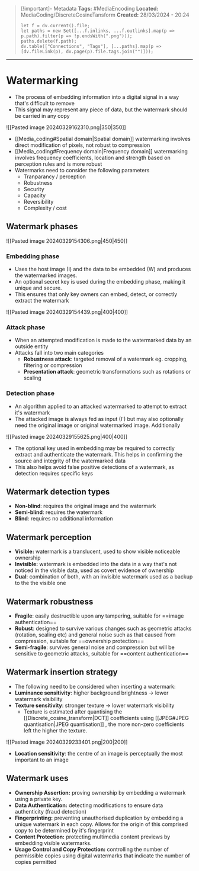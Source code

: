> [!important]- Metadata
> **Tags:** #MediaEncoding 
> **Located:** MediaCoding/DiscreteCosineTansform
> **Created:** 28/03/2024 - 20:24
> ```dataviewjs
> let f = dv.current().file;
> let paths = new Set([...f.inlinks, ...f.outlinks].map(p => p.path).filter(p => !p.endsWith(".png")));
> paths.delete(f.path);
> dv.table(["Connections", "Tags"], [...paths].map(p => [dv.fileLink(p), dv.page(p).file.tags.join("")]));
> ```

___
# Watermarking
- The process of embedding information into a digital signal in a way that's difficult to remove
- This signal may represent any piece of data, but the watermark should be carried in any copy

![[Pasted image 20240329162310.png|350|350]]

- [[Media_coding#Spatial domain|Spatial domain]] watermarking involves direct modification of pixels, not robust to compression 
- [[Media_coding#Frequency domain|Frequency domain]] watermarking involves frequency coefficients, location and strength based on perception rules and is more robust
- Watermarks need to consider the following parameters 
	- Tranparancy / perception
	- Robustness 
	- Security
	- Capacity
	- Reversibility
	- Complexity / cost

## Watermark phases


![[Pasted image 20240329154306.png|450|450]]

### Embedding phase

- Uses the host image (I) and the data to be embedded (W) and produces the watermarked images. 
- An optional secret key is used during the embedding phase, making it unique and secure. 
- This ensures that only  key owners can embed, detect, or correctly extract the watermark

![[Pasted image 20240329154439.png|400|400]]

### Attack phase
- When an attempted modification is made to the watermarked data by an outside entity
- Attacks fall into two main categories 
	- **Robustness attack**: targeted removal of a watermark eg. cropping, filtering or compression
	- **Presentation attack**: geometric transformations such as rotations or scaling

### Detection phase
- An algorithm applied to an attacked watermarked to attempt to extract it's watermark 
- The attacked image is always fed as input (I') but may also optionally need the original image or original watermarked image. Additionally 

![[Pasted image 20240329155625.png|400|400]]
- The optional key used in embedding may be required to correctly extract and authenticate the watermark. This helps in confirming the source and integrity of the watermarked data
- This also helps avoid false positive detections of a watermark, as detection requires specific keys


## Watermark detection types
- **Non-blind**: requires the original image and the watermark
- **Semi-blind**: requires the watermark  
- **Blind**: requires no additional information
## Watermark perception
- **Visible:** watermark is a translucent, used to show visible noticeable ownership 
- **Invisible:** watermark is embedded into the data in a way that's not noticed in the visible data, used as covert evidence of ownership
- **Dual**: combination of both, with an invisible watermark used as a backup to the the visible one

## Watermark robustness
- **Fragile**: easily destructible upon any tampering, suitable for ==image authentication==
- **Robust**: designed to survive various changes such as geometric attacks (rotation, scaling etc) and general noise such as that caused from compression,  suitable for ==ownership protection==
- **Semi-fragile**: survives general noise and compression but will be sensitive to geometric attacks, suitable for ==content authentication==

## Watermark insertion strategy
- The following need to be considered when inserting a watermark:
- **Luminance sensitivity**: higher background brightness $\to$ lower watermark visibility 
- **Texture sensitivity**: stronger texture $\to$ lower watermark visibility 
    - Texture is estimated after quantising the [[Discrete_cosine_transform|DCT]] coefficients using [[JPEG#JPEG quantisation|JPEG quantisation]] , the more non-zero coefficients left the higher the texture. 

![[Pasted image 20240329233401.png|200|200]]
- **Location sensitivity**: the centre of an image is perceptually the most important to an image 
## Watermark uses
- **Ownership Assertion:** proving ownership by embedding a watermark using a private key.
- **Data Authentication:** detecting modifications to ensure data authenticity (fraud detection)
- **Fingerprinting:** preventing unauthorised duplication by embedding a unique watermark in each copy. Allows for the origin of this comprised copy to be determined by it's fingerprint 
- **Content Protection:** protecting multimedia content previews by embedding visible watermarks.
- **Usage Control and Copy Protection:** controlling the number of permissible copies using digital watermarks that indicate the number of copies permitted 
